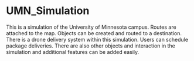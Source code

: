 # UMN_Simulation
This is a simulation of the University of Minnesota campus. Routes are attached to the map. Objects can be created and routed to a destination. There is a drone delivery system within this simulation. Users can schedule package deliveries. There are also other objects and interaction in the simulation and additional features can be added easily.

